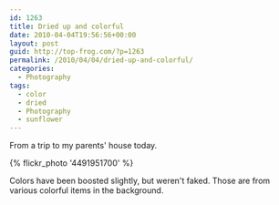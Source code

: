 ```yaml
---
id: 1263
title: Dried up and colorful
date: 2010-04-04T19:56:56+00:00
layout: post
guid: http://top-frog.com/?p=1263
permalink: /2010/04/04/dried-up-and-colorful/
categories:
  - Photography
tags:
  - color
  - dried
  - Photography
  - sunflower
---
```

From a trip to my parents' house today. 

{% flickr_photo '4491951700' %}

Colors have been boosted slightly, but weren't faked. Those are from various colorful items in the background.